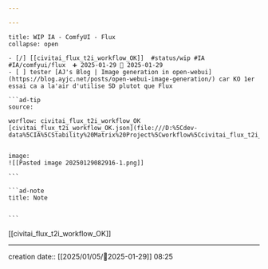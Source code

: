 ```yaml
---

---
```

 
`````ad-example
title: WIP IA - ComfyUI - Flux
collapse: open

- [/] [[civitai_flux_t2i_workflow_OK]]  #status/wip #IA #IA/comfyui/flux  ➕ 2025-01-29 🛫 2025-01-29
- [ ] tester [AJ's Blog | Image generation in open-webui](https://blog.ayjc.net/posts/open-webui-image-generation/) car KO 1er essai ca a la'air d'utilise SD plutot que Flux 

```ad-tip
source: 

worflow: civitai_flux_t2i_workflow_OK 
[civitai_flux_t2i_workflow_OK.json](file:///D:%5Cdev-data%5CIA%5CStability%20Matrix%20Project%5Cworkflow%5Ccivitai_flux_t2i_workflow_OK.json)


image:  
![[Pasted image 20250129082916-1.png]]

```

```ad-note
title: Note
 

```

`````

[[civitai_flux_t2i_workflow_OK]]

---
creation date:: [[2025/01/05/📒2025-01-29]]  08:25

